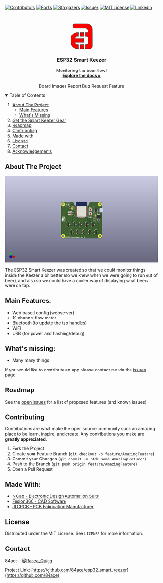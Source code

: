 <!-- PROJECT SHIELDS -->
<!--
*** I'm using markdown "reference style" links for readability.
*** Reference links are enclosed in brackets [ ] instead of parentheses ( ).
*** See the bottom of this document for the declaration of the reference variables
*** for contributors-url, forks-url, etc. This is an optional, concise syntax you may use.
*** https://www.markdownguide.org/basic-syntax/#reference-style-links
-->
[![Contributors][contributors-shield]][contributors-url]
[![Forks][forks-shield]][forks-url]
[![Stargazers][stars-shield]][stars-url]
[![Issues][issues-shield]][issues-url]
[![MIT License][license-shield]][license-url]
[![LinkedIn][linkedin-shield]][linkedin-url]



<!-- PROJECT LOGO -->
<br />
<p align="center">
  <a href="https://github.com/84ace/esp32_smart_keezer">
    <img src="images/logo.png" alt="Logo" width="71" height="83">
  </a>

  <h3 align="center">ESP32 Smart Keezer</h3>

  <p align="center">
    Monitoring the beer flow!
    <br />
    <a href="https://github.com/84ace/esp32_smart_keezer/wiki"><strong>Explore the docs »</strong></a>
    <br />
    <br />
    <a href="https://github.com/84ace/esp32_smart_keezer/tree/master/board_images">Board Images</a>
    <a href="https://github.com/84ace/esp32_smart_keezer/issues">Report Bug</a>
    <a href="https://github.com/84ace/esp32_smart_keezer/issues">Request Feature</a>
  </p>
</p>



<!-- TABLE OF CONTENTS -->
<details open="open">
  <summary>Table of Contents</summary>
  <ol>
    <li>
      <a href="#about-the-project">About The Project</a>
      <ul>
        <li><a href="#main-features">Main Features</a></li>
        <li><a href="#whats-missing">What's Missing</a></li>
      </ul>
    </li>
    <li>
      <a href="#get-the-isolator">Get the Smart Keezer Gear</a>
    </li>
    <li><a href="#roadmap">Roadmap</a></li>
    <li><a href="#contributing">Contributing</a></li>
    <li><a href="#made-with">Made with</a></li>
    <li><a href="#license">License</a></li>
    <li><a href="#contact">Contact</a></li>
    <li><a href="#acknowledgements">Acknowledgements</a></li>
  </ol>
</details>



<!-- ABOUT THE PROJECT -->
## About The Project

[![ESP32 Smart Keezer][product-screenshot]](https://github.com/84ace/esp32_smart_keezer/raw/master/board_images/esp32_smart_keezer_front.jpg)

The ESP32 Smart Keezer was created so that we could monitor things inside the Keezer a bit better (so we knew when we were going to run out of beer), and also so we could have a cooler way of displaying what beers were on tap.

<!-- MAIN FEATURES -->
## Main Features:
* Web based  config (webserver)
* 10 channel flow meter
* Bluetooth (to update the tap handles)
* WiFi
* USB (for power and flashing/debug)

<!-- WHAT"S MISSING -->
## What's missing:
* Many many things

If you would like to contribute an app please contact me via the <a href="https://github.com/84ace/esp32_smart_keezer/tree/master/board_images">issues</a> page.

<!-- GETTING STARTED 
## Get the hardware

There are two ways to get started: 
* You can either take the easy(er) way and buy a pre-made unit from [here](https://placeholder.com/) 
* you can send the gerber files off to your favourite fab house, order the components, assemble the board and print the enclosure yourself.

Your choice!

-->

<!-- ROADMAP -->
## Roadmap

See the [open issues](https://github.com/84ace/esp32_smart_keezer/issues) for a list of proposed features (and known issues).

<!-- CONTRIBUTING -->
## Contributing

Contributions are what make the open source community such an amazing place to be learn, inspire, and create. Any contributions you make are **greatly appreciated**.

1. Fork the Project
2. Create your Feature Branch (`git checkout -b feature/AmazingFeature`)
3. Commit your Changes (`git commit -m 'Add some AmazingFeature'`)
4. Push to the Branch (`git push origin feature/AmazingFeature`)
5. Open a Pull Request

<!-- MADE WITH -->
## Made With:
* [KiCad - Electronic Design Automation Suite](https://kicad.org/)
* [Fusion360 - CAD Software](https://www.autodesk.com.au/products/fusion-360/overview)
* [JLCPCB - PCB Fabrication Manufacturer](https://jlcpcb.com/)


<!-- LICENSE -->
## License

Distributed under the MIT License. See `LICENSE` for more information.



<!-- CONTACT -->
## Contact

84ace - [@Racea_Quigg](https://twitter.com/@RaceaQuigg)

Project Link: [https://github.com/84ace/esp32_smart_keezer](https://github.com/84ace)


<!-- MARKDOWN LINKS & IMAGES -->
<!-- https://www.markdownguide.org/basic-syntax/#reference-style-links -->
[contributors-shield]: https://img.shields.io/github/contributors/84ace/esp32_smart_keezer.svg?style=for-the-badge
[contributors-url]: https://github.com/84ace/esp32_smart_keezer/graphs/contributors
[forks-shield]: https://img.shields.io/github/forks/84ace/esp32_smart_keezer.svg?style=for-the-badge
[forks-url]: https://github.com/84ace/esp32_smart_keezer/network/members
[stars-shield]: https://img.shields.io/github/stars/84ace/esp32_smart_keezer.svg?style=for-the-badge
[stars-url]: https://github.com/84ace/esp32_smart_keezer/stargazers
[issues-shield]: https://img.shields.io/github/issues/84ace/esp32_smart_keezer.svg?style=for-the-badge
[issues-url]: https://github.com/84ace/esp32_smart_keezer/issues
[license-shield]: https://img.shields.io/github/license/84ace/esp32_smart_keezer.svg?style=for-the-badge
[license-url]: https://github.com/84ace/esp32_smart_keezer/blob/master/LICENSE.txt
[linkedin-shield]: https://img.shields.io/badge/-LinkedIn-black.svg?style=for-the-badge&logo=linkedin&colorB=555
[linkedin-url]: https://www.linkedin.com/in/acea-quigg-2007036b/
[product-screenshot]: board_images/esp32_smart_keezer_front.jpg